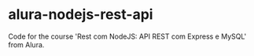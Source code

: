 # alura-nodejs-rest-api

Code for the course 'Rest com NodeJS: API REST com Express e MySQL' from Alura.
